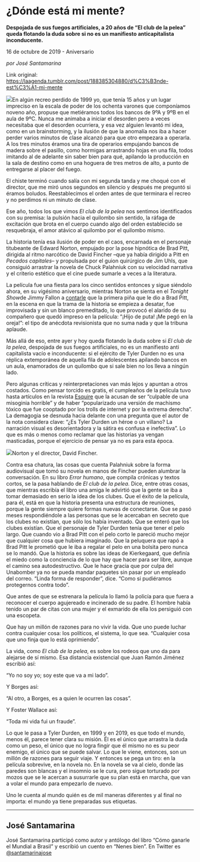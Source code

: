# ¿Dónde está mi mente?

**Despojada de sus fuegos artificiales, a 20 años de “El club de la pelea” queda flotando la duda sobre si no es un manifiesto anticapitalista inconducente.**

16 de octubre de 2019 - Aniversario

_por José Santamarina_

Link original: https://laagenda.tumblr.com/post/188385304880/d%C3%B3nde-est%C3%A1-mi-mente

![](https://64.media.tumblr.com/36073173278b00b00e8196a4906663e6/7d097e94f0e9061f-29/s500x750/730314da3d2761219e5224c2dacedf1331f67097.jpg)En algún recreo perdido de 1999 yo, que tenía 15 años y un lugar impreciso en la escala de poder de los ochenta varones que componíamos noveno año, propuse que metiéramos todos los bancos de 9ºA y 9ºB en el aula de 9ºC. Nunca me animaba a iniciar el desorden pero a veces necesitaba que el desorden ocurriera, y esa vez alguien levantó mi idea, como en un brainstorming, y la ilusión de que la anomalía nos iba a hacer perder varios minutos de clase alcanzó para que otro empezara a operarla. A los tres minutos éramos una tira de operarios empujando bancos de madera sobre el pasillo, como hormigas arrastrando hojas en una fila, todos imitando al de adelante sin saber bien para qué, apilando la producción en la sala de destino como en una hoguera de tres metros de alto, a punto de entregarse al placer del fuego.

El chiste terminó cuando salía con mi segunda tanda y me choqué con el director, que me miró unos segundos en silencio y después me preguntó si éramos boludos. Reestablecimos el orden antes de que terminara el recreo y no perdimos ni un minuto de clase.

Ese año, todos los que vimos *El club de la pelea* nos sentimos identificados con su premisa: la pulsión hacia el quilombo sin sentido, la ráfaga de excitación que brota en el cuerpo cuando algo del orden establecido se resquebraja, el amor atávico al quilombo por el quilombo mismo.

La historia tenía esa ilusión de poder en el caos, encarnada en el personaje titubeante de Edward Norton, empujado por la pose hipnótica de Brad Pitt, dirigida al ritmo narcótico de David Fincher –que ya había dirigido a Pitt en *Pecados capitales*– y propulsada por el guion quirúrgico de Jim Uhls, que consiguió arrastrar la novela de Chuck Palahniuk con su velocidad narrativa y el criterio estético que el cine puede sumarle a veces a la literatura.

La película fue una fiesta para los cinco sentidos entonces y sigue siéndolo ahora, en su vigésimo aniversario, mientras Norton se sienta en el *Tonight Show*de Jimmy Fallon a [contarle](https://www.youtube.com/watch?v=WmrasKjK3mA) que la primera piña que le dio a Brad Pitt, en la escena en que la trama de la historia se empieza a desatar, fue improvisada y sin un blanco premeditado, lo que provocó el alarido de su compañero que quedó impreso en la película: “¡Hijo de puta! ¡Me pegó en la oreja!”: el tipo de anécdota revisionista que no suma nada y que la tribuna aplaude. 

Más allá de eso, entre ayer y hoy queda flotando la duda sobre si *El club de la pelea*, despojada de sus fuegos artificiales, no es un manifiesto anti capitalista vacío e inconducente: si el ejército de Tyler Durden no es una réplica extemporánea de aquella fila de adolescentes apilando bancos en un aula, enamorados de un quilombo que si sale bien no los lleva a ningún lado.

Pero algunas críticas y reinterpretaciones van más lejos y apuntan a otros costados. Como pensar torcido es gratis, el cumpleaños de la película tuvo hasta artículos en la revista [Esquire](https://www.esquire.com/entertainment/movies/a29463962/fight-club-bad-20th-anniversary-analysis-essay/) que la acusan de ser “culpable de una misoginia horrible” y de haber “popularizado una versión de machismo tóxico que fue cooptado por los trolls de internet y por la extrema derecha”. La demagogia se desnuda hacia delante con una pregunta que el autor de la nota considera clave: “¿Es Tyler Durden un héroe o un villano? La narración visual es desorientadora y la sátira es confusa e inefectiva”. Lo que es más o menos como reclamar que las historias ya vengan masticadas, porque el ejercicio de pensar ya no es para esta época.

![](https://64.media.tumblr.com/57d99e3a64288bd4d3e5acf98496df1a/7d097e94f0e9061f-c5/s500x750/38da6d01870cb0aac0d042df454e56d130c35c45.png)Norton y el director, David Fincher.

Contra esa chatura, las cosas que cuenta Palahniuk sobre la forma audiovisual que tomó su novela en manos de Fincher pueden alumbrar la conversación. En su libro *Error humano*, que compila crónicas y textos cortos, se la pasa hablando de *El club de la pelea*. Dice, entre otras cosas, que mientras escribía el libro una amiga le advirtió que la gente se iba a tomar demasiado en serio la idea de los clubes. Que el éxito de la película, para él, está en que la historia presenta una estructura de reuniones, porque la gente siempre quiere formas nuevas de conectarse. Que se pasó meses respondiéndole a las personas que se le acercaban en secreto que los clubes no existían, que sólo los había inventado. Que se enteró que los clubes existían. Que el personaje de Tyler Durden tenía que tener el pelo largo. Que cuando vio a Brad Pitt con el pelo corto le pareció mucho mejor que cualquier cosa que hubiera imaginado. Que la peluquera que rapó a Brad Pitt le prometió que le iba a regalar el pelo en una bolsita pero nunca se lo mandó. Que la historia es sobre las ideas de Kierkegaard, que definía el miedo como la conciencia de lo que hay que hacer para ser libre, aunque el camino sea autodestructivo. Que le hace gracia que por culpa del Unabomber ya no se pueda mandar paquetes sin pasar por un empleado del correo. “Linda forma de responder”, dice. “Como si pudiéramos protegernos contra todo”.

Que antes de que se estrenara la película lo llamó la policía para que fuera a reconocer el cuerpo agujereado e incinerado de su padre. El hombre había tenido un par de citas con una mujer y el exmarido de ella los persiguió con una escopeta. 

Que hay un millón de razones para no vivir la vida. Que uno puede luchar contra cualquier cosa: los políticos, el sistema, lo que sea. “Cualquier cosa que uno finja que lo está oprimiendo”. 

La vida, como *El club de la pelea*, es sobre los rodeos que uno da para alejarse de sí mismo. Esa distancia existencial que Juan Ramón Jiménez escribió así: 

“Yo no soy yo; soy este que va a mi lado”. 

Y Borges así: 

“Al otro, a Borges, es a quien le ocurren las cosas”. 

Y Foster Wallace así: 

“Toda mi vida fui un fraude”. 

Lo que le pasa a Tyler Durden, en 1999 y en 2019, es que todo el mundo, menos él, parece tener clara su misión. Él es el único que arrastra la duda como un peso, el único que no logra fingir que él mismo no es su peor enemigo, el único que se puede salvar. Lo que le viene, entonces, son un millón de razones para seguir viaje. Y entonces se pega un tiro: en la película sobrevive, en la novela no. En la novela se va al cielo, donde las paredes son blancas y el insomnio se le cura, pero sigue torturado por mozos que se le acercan a susurrarle que su plan está en marcha, que van a volar el mundo para empezarlo de nuevo.

Uno le cuenta al mundo quién es de mil maneras diferentes y al final no importa: el mundo ya tiene preparadas sus etiquetas.



---

 José Santamarina
-----------------

José Santamarina participó como autor y antólogo del libro “Cómo ganarle el Mundial a Brasil” y escribió un cuento en “Nenes bien”. En Twitter es [@santamarinajose](https://twitter.com/santamarinajose?lang=es) 

